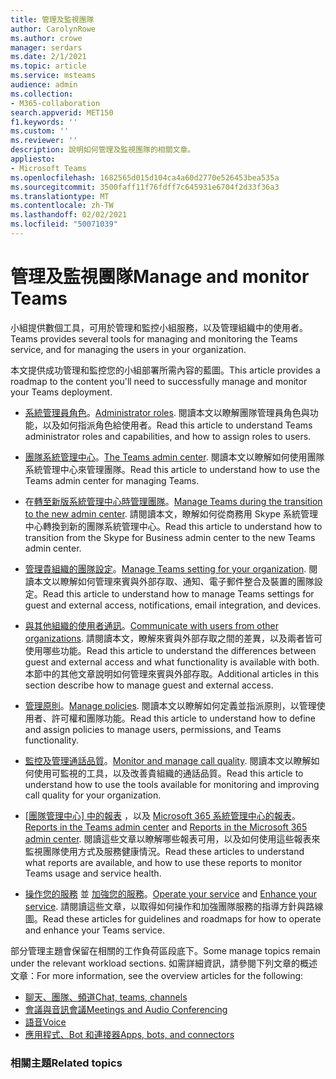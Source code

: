 ```yaml
---
title: 管理及監視團隊
author: CarolynRowe
ms.author: crowe
manager: serdars
ms.date: 2/1/2021
ms.topic: article
ms.service: msteams
audience: admin
ms.collection:
- M365-collaboration
search.appverid: MET150
f1.keywords: ''
ms.custom: ''
ms.reviewer: ''
description: 說明如何管理及監視團隊的相關文章。
appliesto:
- Microsoft Teams
ms.openlocfilehash: 1682565d015d104ca4a60d2770e526453bea535a
ms.sourcegitcommit: 3500faff11f76fdff7c645931e6704f2d33f36a3
ms.translationtype: MT
ms.contentlocale: zh-TW
ms.lasthandoff: 02/02/2021
ms.locfileid: "50071039"
---
```

# <a name="manage-and-monitor-teams"></a><span data-ttu-id="2cd71-103">管理及監視團隊</span><span class="sxs-lookup"><span data-stu-id="2cd71-103">Manage and monitor Teams</span></span>

<span data-ttu-id="2cd71-104">小組提供數個工具，可用於管理和監控小組服務，以及管理組織中的使用者。</span><span class="sxs-lookup"><span data-stu-id="2cd71-104">Teams provides several tools for managing and monitoring the Teams service, and for managing the users in your organization.</span></span>

<span data-ttu-id="2cd71-105">本文提供成功管理和監控您的小組部署所需內容的藍圖。</span><span class="sxs-lookup"><span data-stu-id="2cd71-105">This article provides a roadmap to the content you'll need to successfully manage and monitor your Teams deployment.</span></span>

- <span data-ttu-id="2cd71-106">[系統管理員角色](using-admin-roles.md)。</span><span class="sxs-lookup"><span data-stu-id="2cd71-106">[Administrator roles](using-admin-roles.md).</span></span> <span data-ttu-id="2cd71-107">閱讀本文以瞭解團隊管理員角色與功能，以及如何指派角色給使用者。</span><span class="sxs-lookup"><span data-stu-id="2cd71-107">Read this article to understand Teams administrator roles and capabilities, and how to assign roles to users.</span></span>

- <span data-ttu-id="2cd71-108">[團隊系統管理中心](manage-teams-in-modern-portal.md)。</span><span class="sxs-lookup"><span data-stu-id="2cd71-108">[The Teams admin center](manage-teams-in-modern-portal.md).</span></span> <span data-ttu-id="2cd71-109">閱讀本文以瞭解如何使用團隊系統管理中心來管理團隊。</span><span class="sxs-lookup"><span data-stu-id="2cd71-109">Read this article to understand how to use the Teams admin center for managing Teams.</span></span>  

- <span data-ttu-id="2cd71-110">在[轉至新版系統管理中心時管理團隊](manage-teams-skypeforbusiness-admin-center.md)。</span><span class="sxs-lookup"><span data-stu-id="2cd71-110">[Manage Teams during the transition to the new admin center](manage-teams-skypeforbusiness-admin-center.md).</span></span> <span data-ttu-id="2cd71-111">請閱讀本文，瞭解如何從商務用 Skype 系統管理中心轉換到新的團隊系統管理中心。</span><span class="sxs-lookup"><span data-stu-id="2cd71-111">Read this article to understand how to transition from the Skype for Business admin center to the new Teams admin center.</span></span> 

- <span data-ttu-id="2cd71-112">[管理貴組織的團隊設定](enable-features-office-365.md)。</span><span class="sxs-lookup"><span data-stu-id="2cd71-112">[Manage Teams setting for your organization](enable-features-office-365.md).</span></span> <span data-ttu-id="2cd71-113">閱讀本文以瞭解如何管理來賓與外部存取、通知、電子郵件整合及裝置的團隊設定。</span><span class="sxs-lookup"><span data-stu-id="2cd71-113">Read this article to understand how to manage Teams settings for guest and external access, notifications, email integration, and devices.</span></span>  

- <span data-ttu-id="2cd71-114">[與其他組織的使用者通訊](communicate-with-users-from-other-organizations.md)。</span><span class="sxs-lookup"><span data-stu-id="2cd71-114">[Communicate with users from other organizations](communicate-with-users-from-other-organizations.md).</span></span> <span data-ttu-id="2cd71-115">請閱讀本文，瞭解來賓與外部存取之間的差異，以及兩者皆可使用哪些功能。</span><span class="sxs-lookup"><span data-stu-id="2cd71-115">Read this article to understand the differences between guest and external access and what functionality is available with both.</span></span> <span data-ttu-id="2cd71-116">本節中的其他文章說明如何管理來賓與外部存取。</span><span class="sxs-lookup"><span data-stu-id="2cd71-116">Additional articles in this section describe how to manage guest and external access.</span></span>

- <span data-ttu-id="2cd71-117">[管理原則](assign-policies.md)。</span><span class="sxs-lookup"><span data-stu-id="2cd71-117">[Manage policies](assign-policies.md).</span></span> <span data-ttu-id="2cd71-118">閱讀本文以瞭解如何定義並指派原則，以管理使用者、許可權和團隊功能。</span><span class="sxs-lookup"><span data-stu-id="2cd71-118">Read this article to understand how to define and assign policies to manage users, permissions, and Teams functionality.</span></span>

- <span data-ttu-id="2cd71-119">[監控及管理通話品質](monitor-call-quality-qos.md)。</span><span class="sxs-lookup"><span data-stu-id="2cd71-119">[Monitor and manage call quality](monitor-call-quality-qos.md).</span></span> <span data-ttu-id="2cd71-120">閱讀本文以瞭解如何使用可監視的工具，以及改善貴組織的通話品質。</span><span class="sxs-lookup"><span data-stu-id="2cd71-120">Read this article to understand how to use the tools available for monitoring and improving call quality for your organization.</span></span>

- <span data-ttu-id="2cd71-121">[[團隊管理中心] 中的報表](teams-analytics-and-reports/teams-reporting-reference.md) ，以及 [Microsoft 365 系統管理中心的報表](teams-activity-reports.md)。</span><span class="sxs-lookup"><span data-stu-id="2cd71-121">[Reports in the Teams admin center](teams-analytics-and-reports/teams-reporting-reference.md) and [Reports in the Microsoft 365 admin center](teams-activity-reports.md).</span></span> <span data-ttu-id="2cd71-122">閱讀這些文章以瞭解哪些報表可用，以及如何使用這些報表來監視團隊使用方式及服務健康情況。</span><span class="sxs-lookup"><span data-stu-id="2cd71-122">Read these articles to understand what reports are available, and how to use these reports to monitor Teams usage and service health.</span></span>

- <span data-ttu-id="2cd71-123">[操作您的服務](teams-analytics-and-reports/teams-reporting-reference.md) 並 [加強您的服務](upgrade-enhance-my-service.md)。</span><span class="sxs-lookup"><span data-stu-id="2cd71-123">[Operate your service](teams-analytics-and-reports/teams-reporting-reference.md) and [Enhance your service](upgrade-enhance-my-service.md).</span></span> <span data-ttu-id="2cd71-124">請閱讀這些文章，以取得如何操作和加強團隊服務的指導方針與路線圖。</span><span class="sxs-lookup"><span data-stu-id="2cd71-124">Read these articles for guidelines and roadmaps for how to operate and enhance your Teams service.</span></span>

<span data-ttu-id="2cd71-125">部分管理主題會保留在相關的工作負荷區段底下。</span><span class="sxs-lookup"><span data-stu-id="2cd71-125">Some manage topics remain under the relevant workload sections.</span></span> <span data-ttu-id="2cd71-126">如需詳細資訊，請參閱下列文章的概述文章：</span><span class="sxs-lookup"><span data-stu-id="2cd71-126">For more information, see the overview articles for the following:</span></span>

- [<span data-ttu-id="2cd71-127">聊天、團隊、頻道</span><span class="sxs-lookup"><span data-stu-id="2cd71-127">Chat, teams, channels</span></span>](deploy-chat-teams-channels-microsoft-teams-landing-page.md)
- [<span data-ttu-id="2cd71-128">會議與音訊會議</span><span class="sxs-lookup"><span data-stu-id="2cd71-128">Meetings and Audio Conferencing</span></span>](deploy-meetings-microsoft-teams-landing-page.md)
- [<span data-ttu-id="2cd71-129">語音</span><span class="sxs-lookup"><span data-stu-id="2cd71-129">Voice</span></span>](cloud-voice-landing-page.md)
- [<span data-ttu-id="2cd71-130">應用程式、Bot 和連接器</span><span class="sxs-lookup"><span data-stu-id="2cd71-130">Apps, bots, and connectors</span></span>](deploy-apps-microsoft-teams-landing-page.md)


### <a name="related-topics"></a><span data-ttu-id="2cd71-131">相關主題</span><span class="sxs-lookup"><span data-stu-id="2cd71-131">Related topics</span></span>

